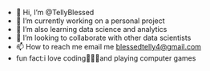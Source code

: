 - 👋 Hi, I’m @TellyBlessed
- 👀 I’m currently working on a personal project
- 🌱 I’m also learning data science and analytics
- 💞️ I’m looking to collaborate with other data scientists
- 📫 How to reach me email me blessedtelly4@gmail.com
- fun fact:i love coding👩🏽‍💻and playing computer games
  

<!---
TellyBlessed/TellyBlessed is a ✨ special ✨ repository because its `README.md` (this file) appears on your GitHub profile.
You can click the Preview link to take a look at your changes.
--->
